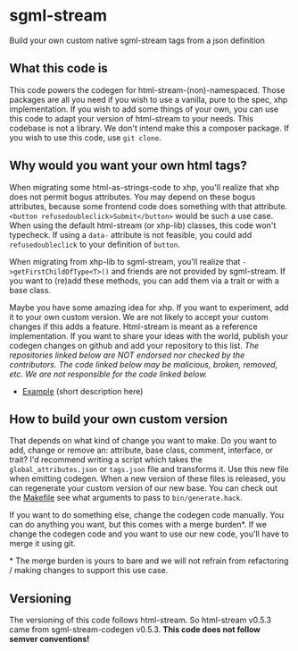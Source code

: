 # sgml-stream

Build your own custom native sgml-stream tags from a json definition

## What this code is

This code powers the codegen for html-stream-(non)-namespaced. Those packages are all you need if you wish to use a vanilla, pure to the spec, xhp implementation. If you wish to add some things of your own, you can use this code to adapt your version of html-stream to your needs. This codebase is not a library. We don't intend make this a composer package. If you wish to use this code, use `git clone`.

## Why would you want your own html tags?

When migrating some html-as-strings-code to xhp, you'll realize that xhp does not permit bogus attributes. You may depend on these bogus attributes, because some frontend code does something with that attribute. `<button refusedoubleclick>Submit</button>` would be such a use case. When using the default html-stream (or xhp-lib) classes, this code won't typecheck. If using a `data-` attribute is not feasible, you could add `refusedoubleclick` to your definition of `button`.

When migrating from xhp-lib to sgml-stream, you'll realize that `->getFirstChildOfType<T>()` and friends are not provided by sgml-stream. If you want to (re)add these methods, you can add them via a trait or with a base class.

Maybe you have some amazing idea for xhp. If you want to experiment, add it to your own custom version. We are not likely to accept your custom changes if this adds a feature. Html-stream is meant as a reference implementation. If you want to share your ideas with the world, publish your codegen changes on github and add your repository to this list. _The repositories linked below are NOT endorsed nor checked by the contributors. The code linked below may be malicious, broken, removed, etc. We are not responsible for the code linked below._

 * [Example](https://example.com/some/repository?remove-when-adding-the-first-repository) (short description here)

## How to build your own custom version

That depends on what kind of change you want to make. Do you want to add, change or remove an: attribute, base class, comment, interface, or trait? I'd recommend writing a script which takes the `global_attributes.json` or `tags.json` file and transforms it. Use this new file when emitting codegen. When a new version of these files is released, you can regenerate your custom version of our new base. You can check out the [Makefile](./Makefile) see what arguments to pass to `bin/generate.hack`.

If you want to do something else, change the codegen code manually. You can do anything you want, but this comes with a merge burden*. If we change the codegen code and you want to use our new code, you'll have to merge it using git.

\* The merge burden is yours to bare and we will not refrain from refactoring / making changes to support this use case. 

## Versioning

The versioning of this code follows html-stream. So html-stream v0.5.3 came from sgml-stream-codegen v0.5.3. **This code does not follow semver conventions!**
